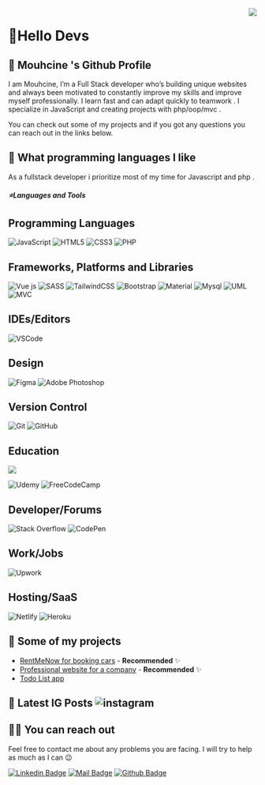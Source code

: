 <img align='right' src="https://github-readme-stats.vercel.app/api?username=daalimouhcine&show_icons=true&theme=dracula">

# 🚀Hello Devs

## 🍊 Mouhcine 's Github Profile
I am Mouhcine, I’m a Full Stack developer who’s building unique websites and always been motivated to constantly improve my skills and improve myself professionally. 
I learn fast and can adapt quickly to teamwork . I specialize in JavaScript and creating projects with php/oop/mvc .
<!-- I'm also a content creator influencer/Mentor on social media sharing tips and resources for learning how to code. -->
You can check out some of my projects and if you got any questions you can reach out in the links below.  

## 💫 What programming languages I like

As a fullstack developer i prioritize most of my time for Javascript and php .
  
<h5>⭐️Languages and Tools</h5>

## Programming Languages
![JavaScript](https://img.shields.io/badge/JavaScript-323330?style=for-the-badge&logo=javascript&logoColor=F7DF1E)
![HTML5](https://img.shields.io/badge/html5-%23E34F26.svg?style=for-the-badge&logo=html5&logoColor=white)
![CSS3](https://img.shields.io/badge/css3-%231572B6.svg?style=for-the-badge&logo=css3&logoColor=white)
![PHP](https://img.shields.io/badge/PHP-777BB4?style=for-the-badge&logo=php&logoColor=white)
## Frameworks, Platforms and Libraries
![Vue js](https://img.shields.io/badge/Vue.js-35495E?style=for-the-badge&logo=vue.js&logoColor=4FC08D)
![SASS](https://img.shields.io/badge/SASS-hotpink.svg?style=for-the-badge&logo=SASS&logoColor=white)
![TailwindCSS](https://img.shields.io/badge/tailwindcss-%2338B2AC.svg?style=for-the-badge&logo=tailwind-css&logoColor=white)
![Bootstrap](https://img.shields.io/badge/bootstrap-blueviolet.svg?style=for-the-badge&logo=bootstrap&logoColor=white)
![Material](https://img.shields.io/badge/Material-ui-0081CB.svg?style=for-the-badge&logo=material-ui&logoColor=white)
![Mysql](https://img.shields.io/badge/Mysql-blue.svg?style=for-the-badge&logo=Mysql&logoColor=white)
![UML](https://img.shields.io/badge/UML-red.svg?style=for-the-badge&logo=UML&logoColor=white)
![MVC](https://img.shields.io/badge/MVC-lightgrey.svg?style=for-the-badge&logo=MVC&logoColor=white)
<!-- ![React](https://img.shields.io/badge/-React-black?style=flat-square&logo=react)
![Redux](https://img.shields.io/badge/-Redux-black?style=flat-square&logo=Redux) 
![webpack](https://badges.aleen42.com/src/webpack.svg)
![npm](https://badges.aleen42.com/src/npm.svg) -->
## IDEs/Editors
![VSCode](https://img.shields.io/badge/VSCode-007ACC?style=for-the-badge&logo=visual-studio-code&logoColor=white)
<!-- ![Visual Studio](https://img.shields.io/badge/VisualStudio-5C2D91.svg?style=for-the-badge&logo=visual-studio&logoColor=white) -->
## Design
![Figma](https://img.shields.io/badge/figma-orange?style=for-the-badge&logo=figma&logoColor=white)
![Adobe Photoshop](https://img.shields.io/badge/Adobe-Photoshop-31A8FF?style=for-the-badge&logo=Adobe-Photoshop&logoColor=white)
<!-- ![Canva](https://img.shields.io/badge/Canva-%2300C4CC.svg?style=for-the-badge&logo=Canva&logoColor=white) -->
## Version Control
![Git](https://img.shields.io/badge/-Git-black?style=flat-square&logo=git)
![GitHub](https://img.shields.io/badge/-GitHub-black?style=flat-square&logo=github)
<!-- ![GitLab](https://img.shields.io/badge/-GitLab-black?style=flat-square&logo=gitlab)
![Bash](https://img.shields.io/badge/-Bash-black?style=flat-square&logo=gnu-bash) -->
## Education

<div>
   <a href='https://youcode.ma/'>
     <img src='https://avatars.githubusercontent.com/u/77738171?s=200&v=4'>
  </a>
</div>

![Udemy](https://img.shields.io/badge/Udemy-%23EA5252.svg?style=for-the-badge&logo=Udemy&logoColor=white)
![FreeCodeCamp](https://img.shields.io/badge/Freecodecamp-%23123.svg?&style=for-the-badge&logo=freecodecamp&logoColor=green)
<!-- ![edX](https://img.shields.io/badge/edX-%2302262B.svg?style=for-the-badge&logo=edX&logoColor=white) -->
## Developer/Forums
![Stack Overflow](https://img.shields.io/badge/-Stackoverflow-FE7A16?style=for-the-badge&logo=stack-overflow&logoColor=white)
![CodePen](https://img.shields.io/badge/Codepen-000000?style=for-the-badge&logo=codepen&logoColor=white)
## Work/Jobs
![Upwork](https://img.shields.io/badge/UpWork-6FDA44?style=for-the-badge&logo=Upwork&logoColor=white)
<!-- ![Behance](https://img.shields.io/badge/Behance-1769ff?style=for-the-badge&logo=behance&logoColor=white) -->
## Hosting/SaaS
![Netlify](https://img.shields.io/badge/netlify-%23000000.svg?style=for-the-badge&logo=netlify&logoColor=#00C7B7)
![Heroku](https://img.shields.io/badge/Heroku-430098?style=for-the-badge&logo=heroku&logoColor=white)
<!-- ![AWS](https://img.shields.io/badge/AWS-%23FF9900.svg?style=for-the-badge&logo=amazon-aws&logoColor=white) -->
<!-- ![Firebase](https://img.shields.io/badge/firebase-%23039BE5.svg?style=for-the-badge&logo=firebase) -->

## 🥳 Some of my projects

- [RentMeNow for booking cars](https://rentmenow.netlify.app) - **Recommended** ✨
- [Professional website for a company](https://co-ius.netlify.app/) - **Recommended** ✨
- [Todo List app](https://daalimouhcine.github.io/Todo_List/) 

## 📃 Latest IG Posts ![instagram](https://badges.aleen42.com/src/instagram.svg) 

<!-- BLOG-POST-LIST:START -->
<!-- - [What projects should i build as a frontend developer? ](https://www.instagram.com/p/CSCG9qvjIeN/)
- [Did you ever asked yourself how much JS should i knew as a frontend developer ?](https://www.instagram.com/p/CRwEstCjVvf/)
- [Should a frontend developer know DS&A ?](https://www.instagram.com/p/CRgnp-AjBd5/) -->

<!-- BLOG-POST-LIST:END -->

## 🤙🏻 You can reach out

Feel free to contact me about any problems you are facing. I will try to help as much as I can 😉

[![Linkedin Badge](https://img.shields.io/badge/linkedin-%230077B5.svg?&style=for-the-badge&logo=linkedin&logoColor=white)](https://www.linkedin.com/in/mouhcine-daali/)
[![Mail Badge](https://img.shields.io/badge/email-c14438?style=for-the-badge&logo=Gmail&logoColor=white&link=mailto:ayatalzaidi2000@gmail.com)](mailto:the.daali.mouhcine@gmail.com)
[![Github Badge](https://img.shields.io/badge/github-333?style=for-the-badge&logo=github&logoColor=white)](https://github.com/daalimouhcine)  

